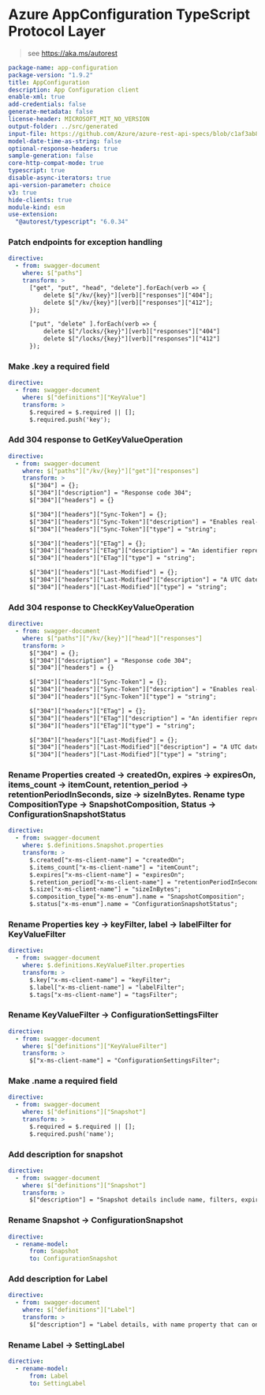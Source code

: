 # Azure AppConfiguration TypeScript Protocol Layer

> see https://aka.ms/autorest

```yaml
package-name: app-configuration
package-version: "1.9.2"
title: AppConfiguration
description: App Configuration client
enable-xml: true
add-credentials: false
generate-metadata: false
license-header: MICROSOFT_MIT_NO_VERSION
output-folder: ../src/generated
input-file: https://github.com/Azure/azure-rest-api-specs/blob/c1af3ab8e803da2f40fc90217a6d023bc13b677f/specification/appconfiguration/data-plane/Microsoft.AppConfiguration/stable/2023-11-01/appconfiguration.json
model-date-time-as-string: false
optional-response-headers: true
sample-generation: false
core-http-compat-mode: true
typescript: true
disable-async-iterators: true
api-version-parameter: choice
v3: true
hide-clients: true
module-kind: esm
use-extension:
  "@autorest/typescript": "6.0.34"
```

### Patch endpoints for exception handling

```yaml
directive:
  - from: swagger-document
    where: $["paths"]
    transform: >
      ["get", "put", "head", "delete"].forEach(verb => {
          delete $["/kv/{key}"][verb]["responses"]["404"];
          delete $["/kv/{key}"][verb]["responses"]["412"];
      });

      ["put", "delete" ].forEach(verb => {
          delete $["/locks/{key}"][verb]["responses"]["404"]
          delete $["/locks/{key}"][verb]["responses"]["412"]
      });
```

### Make .key a required field

```yaml
directive:
  - from: swagger-document
    where: $["definitions"]["KeyValue"]
    transform: >
      $.required = $.required || [];
      $.required.push('key');
```

### Add 304 response to GetKeyValueOperation

```yaml
directive:
  - from: swagger-document
    where: $["paths"]["/kv/{key}"]["get"]["responses"]
    transform: >
      $["304"] = {};
      $["304"]["description"] = "Response code 304"; 
      $["304"]["headers"] = {}

      $["304"]["headers"]["Sync-Token"] = {};
      $["304"]["headers"]["Sync-Token"]["description"] = "Enables real-time consistency between requests by providing the returned value in the next request made to the server.";
      $["304"]["headers"]["Sync-Token"]["type"] = "string";

      $["304"]["headers"]["ETag"] = {};
      $["304"]["headers"]["ETag"]["description"] = "An identifier representing the returned state of the resource.";
      $["304"]["headers"]["ETag"]["type"] = "string";

      $["304"]["headers"]["Last-Modified"] = {};
      $["304"]["headers"]["Last-Modified"]["description"] = "A UTC datetime that specifies the last time the resource was modified.";
      $["304"]["headers"]["Last-Modified"]["type"] = "string";
```

### Add 304 response to CheckKeyValueOperation

```yaml
directive:
  - from: swagger-document
    where: $["paths"]["/kv/{key}"]["head"]["responses"]
    transform: >
      $["304"] = {};
      $["304"]["description"] = "Response code 304"; 
      $["304"]["headers"] = {}

      $["304"]["headers"]["Sync-Token"] = {};
      $["304"]["headers"]["Sync-Token"]["description"] = "Enables real-time consistency between requests by providing the returned value in the next request made to the server.";
      $["304"]["headers"]["Sync-Token"]["type"] = "string";

      $["304"]["headers"]["ETag"] = {};
      $["304"]["headers"]["ETag"]["description"] = "An identifier representing the returned state of the resource.";
      $["304"]["headers"]["ETag"]["type"] = "string";

      $["304"]["headers"]["Last-Modified"] = {};
      $["304"]["headers"]["Last-Modified"]["description"] = "A UTC datetime that specifies the last time the resource was modified.";
      $["304"]["headers"]["Last-Modified"]["type"] = "string";
```

### Rename Properties created -> createdOn, expires -> expiresOn, items_count -> itemCount, retention_period -> retentionPeriodInSeconds, size -> sizeInBytes. Rename type CompositionType -> SnapshotComposition, Status -> ConfigurationSnapshotStatus

```yaml
directive:
  - from: swagger-document
    where: $.definitions.Snapshot.properties
    transform: >
      $.created["x-ms-client-name"] = "createdOn";
      $.items_count["x-ms-client-name"] = "itemCount";
      $.expires["x-ms-client-name"] = "expiresOn";
      $.retention_period["x-ms-client-name"] = "retentionPeriodInSeconds";
      $.size["x-ms-client-name"] = "sizeInBytes";
      $.composition_type["x-ms-enum"].name = "SnapshotComposition";
      $.status["x-ms-enum"].name = "ConfigurationSnapshotStatus";
```
### Rename Properties key -> keyFilter, label -> labelFilter for KeyValueFilter

```yaml
directive:
  - from: swagger-document
    where: $.definitions.KeyValueFilter.properties
    transform: >
      $.key["x-ms-client-name"] = "keyFilter";
      $.label["x-ms-client-name"] = "labelFilter";
      $.tags["x-ms-client-name"] = "tagsFilter";
```
### Rename KeyValueFilter -> ConfigurationSettingsFilter
```yaml
directive:
  - from: swagger-document
    where: $["definitions"]["KeyValueFilter"]
    transform: >
      $["x-ms-client-name"] = "ConfigurationSettingsFilter";
```

### Make .name a required field
```yaml
directive:
  - from: swagger-document
    where: $["definitions"]["Snapshot"]
    transform: >
      $.required = $.required || [];
      $.required.push('name');
```

### Add description for snapshot

```yaml
directive:
  - from: swagger-document
    where: $["definitions"]["Snapshot"]
    transform: >
      $["description"] = "Snapshot details include name, filters, expiresOn, sizeInBytes, status, itemCount, and more";

```

### Rename Snapshot -> ConfigurationSnapshot
```yaml
directive:
  - rename-model:
      from: Snapshot
      to: ConfigurationSnapshot
```

### Add description for Label
```yaml
directive:
  - from: swagger-document
    where: $["definitions"]["Label"]
    transform: >
      $["description"] = "Label details, with name property that can only be populated by the server";

```

### Rename Label -> SettingLabel
```yaml
directive:
  - rename-model:
      from: Label
      to: SettingLabel
```
